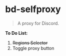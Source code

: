 # bd-selfproxy
> A proxy for Discord.



**To Do List:**
1. ~~Regions Selector~~
2. Toggle proxy button
